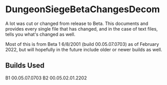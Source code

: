 # DungeonSiegeBetaChangesDecom

A lot was cut or changed from release to Beta. This documents and provides every single file that has changed, and in the case of text files, 
tells you what's changed as well.

Most of this is from Beta 1 6/8/2001 (build 00.05.07.0703) as of February 2022, but will hopefully in the future include older or newer
builds as well.

## Builds Used

B1 00.05.07.0703
B2 00.05.02.01.2202
